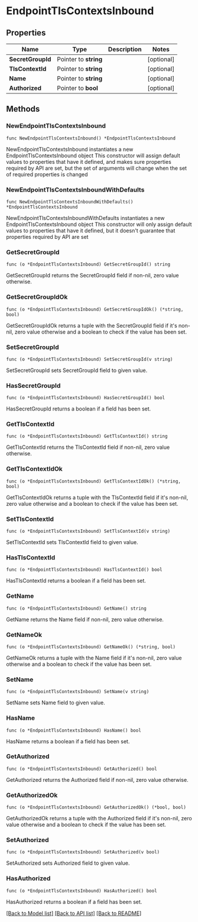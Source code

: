 # EndpointTlsContextsInbound

## Properties

Name | Type | Description | Notes
------------ | ------------- | ------------- | -------------
**SecretGroupId** | Pointer to **string** |  | [optional] 
**TlsContextId** | Pointer to **string** |  | [optional] 
**Name** | Pointer to **string** |  | [optional] 
**Authorized** | Pointer to **bool** |  | [optional] 

## Methods

### NewEndpointTlsContextsInbound

`func NewEndpointTlsContextsInbound() *EndpointTlsContextsInbound`

NewEndpointTlsContextsInbound instantiates a new EndpointTlsContextsInbound object
This constructor will assign default values to properties that have it defined,
and makes sure properties required by API are set, but the set of arguments
will change when the set of required properties is changed

### NewEndpointTlsContextsInboundWithDefaults

`func NewEndpointTlsContextsInboundWithDefaults() *EndpointTlsContextsInbound`

NewEndpointTlsContextsInboundWithDefaults instantiates a new EndpointTlsContextsInbound object
This constructor will only assign default values to properties that have it defined,
but it doesn't guarantee that properties required by API are set

### GetSecretGroupId

`func (o *EndpointTlsContextsInbound) GetSecretGroupId() string`

GetSecretGroupId returns the SecretGroupId field if non-nil, zero value otherwise.

### GetSecretGroupIdOk

`func (o *EndpointTlsContextsInbound) GetSecretGroupIdOk() (*string, bool)`

GetSecretGroupIdOk returns a tuple with the SecretGroupId field if it's non-nil, zero value otherwise
and a boolean to check if the value has been set.

### SetSecretGroupId

`func (o *EndpointTlsContextsInbound) SetSecretGroupId(v string)`

SetSecretGroupId sets SecretGroupId field to given value.

### HasSecretGroupId

`func (o *EndpointTlsContextsInbound) HasSecretGroupId() bool`

HasSecretGroupId returns a boolean if a field has been set.

### GetTlsContextId

`func (o *EndpointTlsContextsInbound) GetTlsContextId() string`

GetTlsContextId returns the TlsContextId field if non-nil, zero value otherwise.

### GetTlsContextIdOk

`func (o *EndpointTlsContextsInbound) GetTlsContextIdOk() (*string, bool)`

GetTlsContextIdOk returns a tuple with the TlsContextId field if it's non-nil, zero value otherwise
and a boolean to check if the value has been set.

### SetTlsContextId

`func (o *EndpointTlsContextsInbound) SetTlsContextId(v string)`

SetTlsContextId sets TlsContextId field to given value.

### HasTlsContextId

`func (o *EndpointTlsContextsInbound) HasTlsContextId() bool`

HasTlsContextId returns a boolean if a field has been set.

### GetName

`func (o *EndpointTlsContextsInbound) GetName() string`

GetName returns the Name field if non-nil, zero value otherwise.

### GetNameOk

`func (o *EndpointTlsContextsInbound) GetNameOk() (*string, bool)`

GetNameOk returns a tuple with the Name field if it's non-nil, zero value otherwise
and a boolean to check if the value has been set.

### SetName

`func (o *EndpointTlsContextsInbound) SetName(v string)`

SetName sets Name field to given value.

### HasName

`func (o *EndpointTlsContextsInbound) HasName() bool`

HasName returns a boolean if a field has been set.

### GetAuthorized

`func (o *EndpointTlsContextsInbound) GetAuthorized() bool`

GetAuthorized returns the Authorized field if non-nil, zero value otherwise.

### GetAuthorizedOk

`func (o *EndpointTlsContextsInbound) GetAuthorizedOk() (*bool, bool)`

GetAuthorizedOk returns a tuple with the Authorized field if it's non-nil, zero value otherwise
and a boolean to check if the value has been set.

### SetAuthorized

`func (o *EndpointTlsContextsInbound) SetAuthorized(v bool)`

SetAuthorized sets Authorized field to given value.

### HasAuthorized

`func (o *EndpointTlsContextsInbound) HasAuthorized() bool`

HasAuthorized returns a boolean if a field has been set.


[[Back to Model list]](../README.md#documentation-for-models) [[Back to API list]](../README.md#documentation-for-api-endpoints) [[Back to README]](../README.md)


